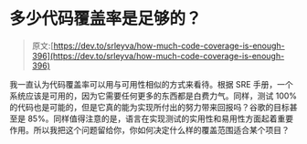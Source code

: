 # 多少代码覆盖率是足够的？

> 原文:[https://dev.to/srleyva/how-much-code-coverage-is-enough-396](https://dev.to/srleyva/how-much-code-coverage-is-enough-396)

我一直认为代码覆盖率可以用与可用性相似的方式来看待。根据 SRE 手册，一个系统应该是可用的，因为它需要任何更多的东西都是白费力气。同样，测试 100%的代码也是可能的，但是它真的能为实现所付出的努力带来回报吗？谷歌的目标甚至是 85%。同样值得注意的是，语言在实现测试的实用性和易用性方面起着重要作用。所以我把这个问题留给你，你如何决定什么样的覆盖范围适合某个项目？